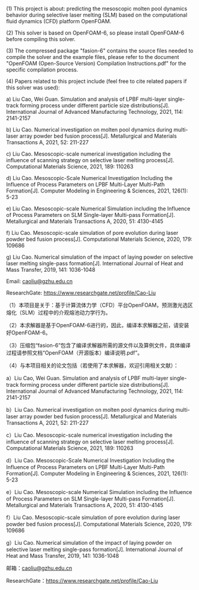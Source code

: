 (1) This project is about: predicting the mesoscopic molten pool dynamics behavior during selective laser melting (SLM) based on the computational fluid dynamics (CFD) platform OpenFOAM.

(2) This solver is based on OpenFOAM-6, so please install OpenFOAM-6 before compiling this solver.

(3) The compressed package "fasion-6" contains the source files needed to compile the solver and the example files, please refer to the document "OpenFOAM (Open-Source Version) Compilation Instructions.pdf" for the specific compilation process.

(4) Papers related to this project include (feel free to cite related papers if this solver was used):

a) Liu Cao, Wei Guan. Simulation and analysis of LPBF multi-layer single-track forming process under different particle size distributions[J]. International Journal of Advanced Manufacturing Technology, 2021, 114: 2141-2157
  
b) Liu Cao. Numerical investigation on molten pool dynamics during multi-laser array powder bed fusion process[J]. Metallurgical and Materials Transactions A, 2021, 52: 211-227
  
c) Liu Cao. Mesoscopic-scale numerical investigation including the influence of scanning strategy on selective laser melting process[J]. Computational Materials Science, 2021, 189: 110263
  
d) Liu Cao. Mesoscopic-Scale Numerical Investigation Including the Influence of Process Parameters on LPBF Multi-Layer Multi-Path Formation[J]. Computer Modeling in Engineering & Sciences, 2021, 126(1): 5-23
  
e) Liu Cao. Mesoscopic-scale Numerical Simulation including the Influence of Process Parameters on SLM Single-layer Multi-pass Formation[J]. Metallurgical and Materials Transactions A, 2020, 51: 4130-4145
  
f) Liu Cao. Mesoscopic-scale simulation of pore evolution during laser powder bed fusion process[J]. Computational Materials Science, 2020, 179: 109686
  
g) Liu Cao. Numerical simulation of the impact of laying powder on selective laser melting single-pass formation[J]. International Journal of Heat and Mass Transfer, 2019, 141: 1036-1048
  
Email: caoliu@gzhu.edu.cn

ResearchGate: https://www.researchgate.net/profile/Cao-Liu

（1）本项目是关于：基于计算流体力学（CFD）平台OpenFOAM，预测激光选区熔化（SLM）过程中的介观熔池动力学行为。

（2）本求解器是基于OpenFOAM-6进行的，因此，编译本求解器之前，请安装好OpenFOAM-6。

（3）压缩包“fasion-6”包含了编译求解器所需的源文件以及算例文件，具体编译过程请参照文档“OpenFOAM（开源版本）编译说明.pdf”。

（4）与本项目相关的论文包括（若使用了本求解器，欢迎引用相关文献）：

a）Liu Cao, Wei Guan. Simulation and analysis of LPBF multi-layer single-track forming process under different particle size distributions[J]. International Journal of Advanced Manufacturing Technology, 2021, 114: 2141-2157
  
b）Liu Cao. Numerical investigation on molten pool dynamics during multi-laser array powder bed fusion process[J]. Metallurgical and Materials Transactions A, 2021, 52: 211-227
  
c）Liu Cao. Mesoscopic-scale numerical investigation including the influence of scanning strategy on selective laser melting process[J]. Computational Materials Science, 2021, 189: 110263
  
d）Liu Cao. Mesoscopic-Scale Numerical Investigation Including the Influence of Process Parameters on LPBF Multi-Layer Multi-Path Formation[J]. Computer Modeling in Engineering & Sciences, 2021, 126(1): 5-23
  
e）Liu Cao. Mesoscopic-scale Numerical Simulation including the Influence of Process Parameters on SLM Single-layer Multi-pass Formation[J]. Metallurgical and Materials Transactions A, 2020, 51: 4130-4145
  
f）Liu Cao. Mesoscopic-scale simulation of pore evolution during laser powder bed fusion process[J]. Computational Materials Science, 2020, 179: 109686
  
g）Liu Cao. Numerical simulation of the impact of laying powder on selective laser melting single-pass formation[J]. International Journal of Heat and Mass Transfer, 2019, 141: 1036-1048
  
邮箱：caoliu@gzhu.edu.cn

ResearchGate：https://www.researchgate.net/profile/Cao-Liu
